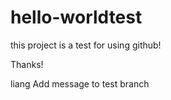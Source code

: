 # hello-worldtest

this project is a test for using github!

Thanks!

liang Add message to test branch

